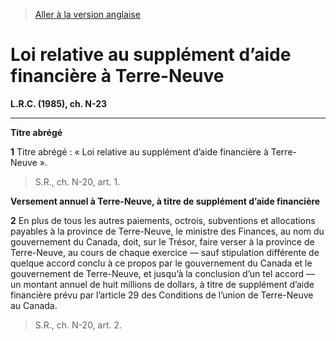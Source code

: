 > [Aller à la version anglaise](/en/Acts/Revised%20Statutes%20of%20Canada/N/N-23.md)

# Loi relative au supplément d’aide financière à Terre-Neuve

**L.R.C. (1985), ch. N-23**


----------



**Titre abrégé**

**1** Titre abrégé : « Loi relative au supplément d’aide financière à Terre-Neuve ».
> S.R., ch. N-20, art. 1.





**Versement annuel à Terre-Neuve, à titre de supplément d’aide financière**

**2** En plus de tous les autres paiements, octrois, subventions et allocations payables à la province de Terre-Neuve, le ministre des Finances, au nom du gouvernement du Canada, doit, sur le Trésor, faire verser à la province de Terre-Neuve, au cours de chaque exercice — sauf stipulation différente de quelque accord conclu à ce propos par le gouvernement du Canada et le gouvernement de Terre-Neuve, et jusqu’à la conclusion d’un tel accord — un montant annuel de huit millions de dollars, à titre de supplément d’aide financière prévu par l’article 29 des Conditions de l’union de Terre-Neuve au Canada.
> S.R., ch. N-20, art. 2.



